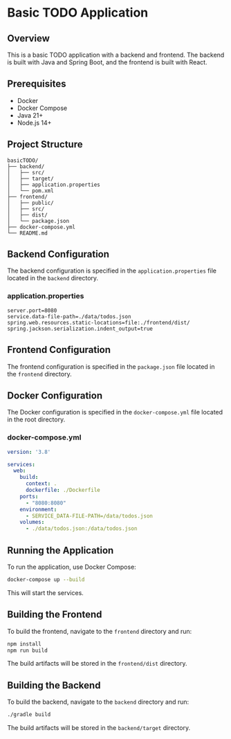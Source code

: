 # Basic TODO Application

## Overview
This is a basic TODO application with a backend and frontend. The backend is built with Java and Spring Boot, and the frontend is built with React.

## Prerequisites
- Docker
- Docker Compose
- Java 21+
- Node.js 14+

## Project Structure
```
basicTODO/
├── backend/
│   ├── src/
│   ├── target/
│   ├── application.properties
│   └── pom.xml
├── frontend/
│   ├── public/
│   ├── src/
│   ├── dist/
│   └── package.json
├── docker-compose.yml
└── README.md
```

## Backend Configuration
The backend configuration is specified in the `application.properties` file located in the `backend` directory.

### application.properties
```properties
server.port=8080
service.data-file-path=./data/todos.json
spring.web.resources.static-locations=file:./frontend/dist/
spring.jackson.serialization.indent_output=true
```

## Frontend Configuration
The frontend configuration is specified in the `package.json` file located in the `frontend` directory.

## Docker Configuration
The Docker configuration is specified in the `docker-compose.yml` file located in the root directory.

### docker-compose.yml
```yaml
version: '3.8'

services:
  web:
    build:
      context: .
      dockerfile: ./Dockerfile
    ports:
      - "8080:8080"
    environment:
      - SERVICE_DATA-FILE-PATH=/data/todos.json
    volumes:
      - ./data/todos.json:/data/todos.json
```

## Running the Application
To run the application, use Docker Compose:

```sh
docker-compose up --build
```

This will start the services.

## Building the Frontend
To build the frontend, navigate to the `frontend` directory and run:

```sh
npm install
npm run build
```

The build artifacts will be stored in the `frontend/dist` directory.

## Building the Backend
To build the backend, navigate to the `backend` directory and run:

```sh
./gradle build
```

The build artifacts will be stored in the `backend/target` directory.